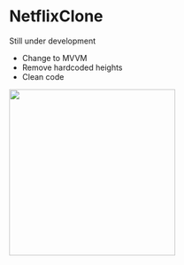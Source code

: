 # NetflixClone

Still under development
- Change to MVVM
- Remove hardcoded heights
- Clean code

<img src="https://user-images.githubusercontent.com/6657364/169069952-96248127-ab4d-4547-bfc1-dd80ea4afb40.png"  width="300">


